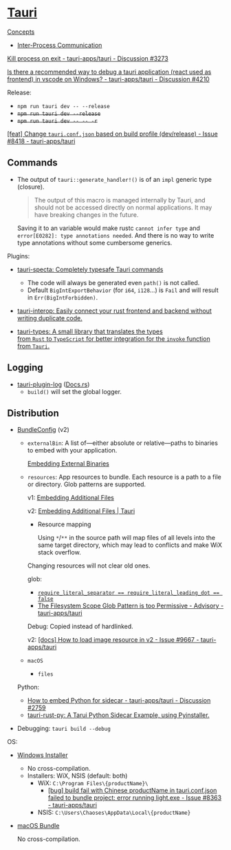 # [Tauri](https://github.com/tauri-apps/tauri)
[Concepts](https://beta.tauri.app/concepts/)
- [Inter-Process Communication](https://beta.tauri.app/concepts/inter-process-communication/)

[Kill process on exit - tauri-apps/tauri - Discussion #3273](https://github.com/tauri-apps/tauri/discussions/3273)

[Is there a recommended way to debug a tauri application (react used as frontend) in vscode on Windows? - tauri-apps/tauri - Discussion #4210](https://github.com/tauri-apps/tauri/discussions/4210)

Release:
- `npm run tauri dev -- --release`
- ~~`npm run tauri dev --release`~~
- ~~`npm run tauri dev -- -- -r`~~

[\[feat\] Change `tauri.conf.json` based on build profile (dev/release) - Issue #8418 - tauri-apps/tauri](https://github.com/tauri-apps/tauri/issues/8418)

## Commands
- The output of `tauri::generate_handler!()` is of an `impl` generic type (closure).

  > The output of this macro is managed internally by Tauri, and should not be accessed directly on normal applications. It may have breaking changes in the future.

  Saving it to an variable would make rustc `cannot infer type` and `error[E0282]: type annotations needed`. And there is no way to write type annotations without some cumbersome generics.

Plugins:
- [tauri-specta: Completely typesafe Tauri commands](https://github.com/oscartbeaumont/tauri-specta)
  - The code will always be generated even `path()` is not called.
  - Default `BigIntExportBehavior` (for `i64`, `i128`...) is `Fail` and will result in `Err(BigIntForbidden)`.

- [tauri-interop: Easily connect your rust frontend and backend without writing duplicate code.](https://github.com/photovoltex/tauri-interop)
- [tauri-types: A small library that translates the types from `Rust` to `TypeScript` for better integration for the `invoke` function from `Tauri`.](https://github.com/Maki325/tauri-types)

## Logging
- [tauri-plugin-log](https://github.com/tauri-apps/tauri-plugin-log) ([Docs.rs](https://docs.rs/tauri-plugin-log/latest/tauri_plugin_log/))
  - `build()` will set the global logger.

## Distribution
- [BundleConfig](https://v2.tauri.app/reference/config/#bundleconfig) (v2)
  - `externalBin`: A list of—either absolute or relative—paths to binaries to embed with your application.

    [Embedding External Binaries](https://tauri.app/v1/guides/building/sidecar/)

  - `resources`: App resources to bundle. Each resource is a path to a file or directory. Glob patterns are supported.

    v1: [Embedding Additional Files](https://tauri.app/v1/guides/building/resources/)

    v2: [Embedding Additional Files | Tauri](https://v2.tauri.app/develop/resources/)
    - Resource mapping
  
      Using `*`/`**` in the source path will map files of all levels into the same target directory, which may lead to conflicts and make WiX stack overflow.

    Changing resources will not clear old ones.

    glob:
    - [`require_literal_separator == require_literal_leading_dot == false`](../../Files/README.md)
    - [The Filesystem Scope Glob Pattern is too Permissive - Advisory - tauri-apps/tauri](https://github.com/tauri-apps/tauri/security/advisories/GHSA-6mv3-wm7j-h4w5)

    Debug: Copied instead of hardlinked.

    v2: [\[docs\] How to load image resource in v2 - Issue #9667 - tauri-apps/tauri](https://github.com/tauri-apps/tauri/issues/9667)

  - `macOS`
    - `files`

  Python:
  - [How to embed Python for sidecar - tauri-apps/tauri - Discussion #2759](https://github.com/tauri-apps/tauri/discussions/2759)
  - [tauri-rust-py: A Tarui Python Sidecar Example, using Pyinstaller.](https://github.com/DRUMNICORN/tauri-rust-py)

- Debugging: `tauri build --debug`

OS:
- [Windows Installer](https://tauri.app/v1/guides/building/windows/)
  - No cross-compilation.
  - Installers: WiX, NSIS (default: both)
    - WiX: `C:\Program Files\{productName}\`
      - [\[bug\] build fail with Chinese productName in tauri.conf.json failed to bundle project: error running light.exe - Issue #8363 - tauri-apps/tauri](https://github.com/tauri-apps/tauri/issues/8363)
    - NSIS: `C:\Users\Chaoses\AppData\Local\{productName}`

- [macOS Bundle](https://tauri.app/v1/guides/building/macos)

  No cross-compilation.